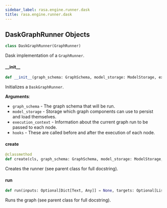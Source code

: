 ```yaml
---
sidebar_label: rasa.engine.runner.dask
title: rasa.engine.runner.dask
---
```

## DaskGraphRunner Objects

```python
class DaskGraphRunner(GraphRunner)
```

Dask implementation of a `GraphRunner`.

#### \_\_init\_\_

```python
def __init__(graph_schema: GraphSchema, model_storage: ModelStorage, execution_context: ExecutionContext, hooks: Optional[List[GraphNodeHook]] = None) -> None
```

Initializes a `DaskGraphRunner`.

**Arguments**:

- `graph_schema` - The graph schema that will be run.
- `model_storage` - Storage which graph components can use to persist and load
  themselves.
- `execution_context` - Information about the current graph run to be passed to
  each node.
- `hooks` - These are called before and after the execution of each node.

#### create

```python
@classmethod
def create(cls, graph_schema: GraphSchema, model_storage: ModelStorage, execution_context: ExecutionContext, hooks: Optional[List[GraphNodeHook]] = None) -> DaskGraphRunner
```

Creates the runner (see parent class for full docstring).

#### run

```python
def run(inputs: Optional[Dict[Text, Any]] = None, targets: Optional[List[Text]] = None) -> Dict[Text, Any]
```

Runs the graph (see parent class for full docstring).

